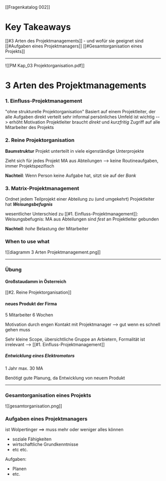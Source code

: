 [[Fragenkatalog 002]]
# Key Takeaways
[[#3 Arten des Projektmanagements]] - und wofür sie geeignet sind
[[#Aufgaben eines Projektmanagers]]
[[#Gesamtorganisation eines Projekts]]

---

![[PM Kap_03 Projektorganisation.pdf]]
# 3 Arten des Projektmanagements
### 1. Einfluss-Projektmanagement
"ohne strukturelle Projektorganisation"
Basiert auf einem Projektleiter, der alle Aufgaben direkt verteilt
sehr informal
persönliches Umfeld ist wichtig --> erhöht Motivation
Projektleiter braucht _direkt_ und _kurzfritig_ Zugriff auf alle Mitarbeiter des Projekts

### 2. Reine Projektorganisation
**Baumstruktur**
Projekt unterteilt in viele eigenständige Unterprojekte

Zieht sich für jedes Projekt MA aus Abteilungen --> keine Routineaufgaben, immer Projektspezifisch

**Nachteil**: Wenn Person keine Aufgabe hat, sitzt sie auf der _Bank_


### 3. Matrix-Projektmanagement
Ordnet jedem Teilprojekt einer Abteilung zu (und umgekehrt)
Projektleiter hat **_Weisungsbefugnis_**

wesentlicher Unterschied zu [[#1. Einfluss-Projektmanagement]]:
Weisungsbefugnis: MA aus Abteilungen sind _fest_ an Projektleiter gebunden

**Nachteil**: _hohe_ Belastung der Mitarbeiter


### When to use what
![[diagramm 3 Arten Projektmanagement.png]]


<hr>


### Übung

#### Großstaudamm in Österreich
[[#2. Reine Projektorganisation]]

#### neues Produkt der Firma
5 Mitarbeiter
6 Wochen

Motivation durch engen Kontakt mit Projektmanager --> gut wenn es schnell gehen muss

Sehr kleine Scope, übersichtliche Gruppe an Arbietern, Formalität ist irrelevant
--> [[#1. Einfluss-Projektmanagement]]

##### Entwicklung eines Elektromotors
1 Jahr
max. 30 MA

Benötigt gute Planung, da Entwicklung von neuem Produkt





<hr>



### Gesamtorganisation eines Projekts
![[gesamtorganisation.png]]
### Aufgaben eines Projektmanagers
ist Wolpertinger
==> muss mehr oder weniger alles können


- soziale Fähigkeiten
- wirtschaftliche Grundkenntnisse
- etc etc.

Aufgaben:
- Planen 
- etc.



